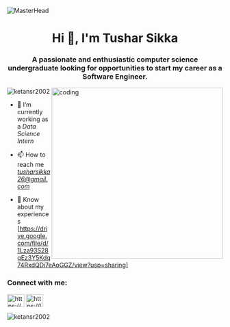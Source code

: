![MasterHead](![download](https://github.com/tusharsikka267/Tushar_Sikka/assets/99428058/8474b876-e069-4ce4-b730-b359ee24b933)
)
<h1 align="center">Hi 👋, I'm Tushar Sikka</h1>
<h3 align="center">A passionate and enthusiastic computer science undergraduate looking for opportunities to start my career as a Software Engineer.</h3>
<img  align="right" alt="coding" width="400" src="https://cdn.dribbble.com/users/1162077/screenshots/3848914/programmer.gif" />

<p align="left"> <img src="https://komarev.com/ghpvc/?username=ketansr2002&label=Profile%20views&color=0e75b6&style=flat" alt="ketansr2002" /> </p>

- 🌱 I’m currently working as a  *Data Science Intern*

- 📫 How to reach me *tusharsikka26@gmail.com*

- 📄 Know about my experiences [https://drive.google.com/file/d/1Lza93S28gEz3Y5Kdq74RxdQDi7eAoGGZ/view?usp=sharing]

<h3 align="left">Connect with me:</h3>
<p align="left">
<a href="https://www.linkedin.com/in/tushar-sikka/" target="blank"><img align="center" src="https://raw.githubusercontent.com/rahuldkjain/github-profile-readme-generator/master/src/images/icons/Social/linked-in-alt.svg" alt="https://www.linkedin.com/in/ketan-singh-rajpoot-6b9150202/" height="30" width="40" /></a>
<a href="https://www.leetcode.com/https://leetcode.com/ketanraj2002/" target="blank"><img align="center" src="https://raw.githubusercontent.com/rahuldkjain/github-profile-readme-generator/master/src/images/icons/Social/leet-code.svg" alt="https://leetcode.com/ketanraj2002/" height="30" width="40" /></a>
</p>


<p><img align="center" src="https://github-readme-stats.vercel.app/api/top-langs?username=ketansr2002&show_icons=true&locale=en&layout=compact" alt="ketansr2002" /></p>
